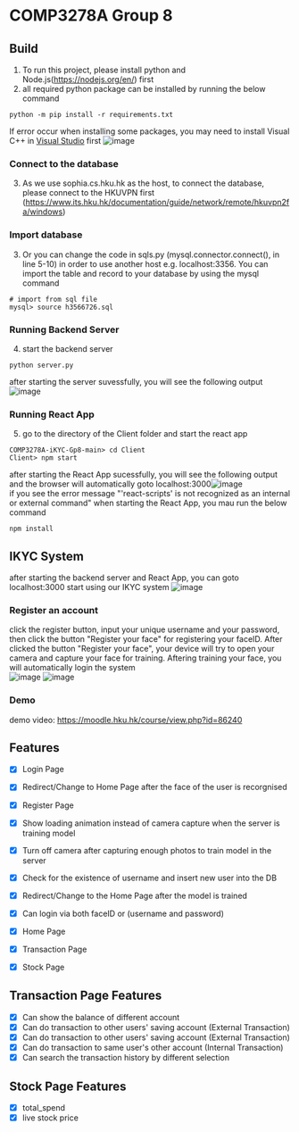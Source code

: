 # COMP3278A Group 8

## Build
1. To run this project, please install python and Node.js(https://nodejs.org/en/) first
2. all required python package can be installed by running the below command
```
python -m pip install -r requirements.txt
```
If error occur when installing some packages, you may need to install Visual C++ in [Visual Studio](https://visualstudio.microsoft.com/) first
![image](https://user-images.githubusercontent.com/61381909/142033158-60c785f4-184b-4de6-b582-78f0f8b8df4d.png)
### Connect to the database
3. As we use sophia.cs.hku.hk as the host, to connect the database, please connect to the HKUVPN first (https://www.its.hku.hk/documentation/guide/network/remote/hkuvpn2fa/windows)
### Import database
3. Or you can change the code in sqls.py (mysql.connector.connect(), in line 5-10) in order to use another host e.g. localhost:3356. You can import the table and record to your database by using the mysql command
```
# import from sql file
mysql> source h3566726.sql
```
### Running Backend Server
4. start the backend server
``` 
python server.py
```
after starting the server suvessfully, you will see the following output
![image](https://user-images.githubusercontent.com/62173795/142026369-90dc7f6c-53cc-4103-96b0-8cb55fc2191f.png)
### Running React App
5. go to the directory of the Client folder and start the react app
```
COMP3278A-iKYC-Gp8-main> cd Client
Client> npm start
```
after starting the React App sucessfully, you will see the following output and the browser will automatically goto localhost:3000![image](https://user-images.githubusercontent.com/62173795/142026839-01d50af4-8472-4df0-aa53-34b894bf583f.png)<br>
if you see the error message "'react-scripts' is not recognized as an internal or external command" when starting the React App, you mau run the below command
```
npm install
```
## IKYC System
after starting the backend server and React App, you can goto localhost:3000 start using our IKYC system
![image](https://user-images.githubusercontent.com/62173795/142028359-28befa67-499f-4b4f-99b3-e07c229bfb5b.png)
### Register an account
click the register button, input your unique username and your password, then click the button "Register your face" for registering your faceID. After clicked the button "Register your face", your device will try to open your camera and capture your face for training. Aftering training your face, you will automatically login the system<br>
![image](https://user-images.githubusercontent.com/62173795/142029999-c8ad6156-15e4-4759-9fa0-a0aeb0ebf706.png) ![image](https://user-images.githubusercontent.com/62173795/142030205-4842a44e-1d4a-47a3-b832-516a994a9e13.png)
### Demo
demo video:
https://moodle.hku.hk/course/view.php?id=86240

## Features
- [x] Login Page
- [x] Redirect/Change to Home Page after the face of the user is recorgnised
- [x] Register Page
- [x] Show loading animation instead of camera capture when the server is training model
- [x] Turn off camera after capturing enough photos to train model in the server
- [x] Check for the existence of username and insert new user into the DB
- [x] Redirect/Change to the Home Page after the model is trained
- [X] Can login via both faceID or (username and password)
- [x] Home Page
- [x] Transaction Page
- [x] Stock Page



## Transaction Page Features
- [X] Can show the balance of different account
- [X] Can do transaction to other users' saving account (External Transaction)
- [X] Can do transaction to other users' saving account (External Transaction)
- [X] Can do transaction to same user's other account (Internal Transaction)
- [X] Can search the transaction history by different selection

## Stock Page Features
- [x] total_spend
- [X] live stock price 
